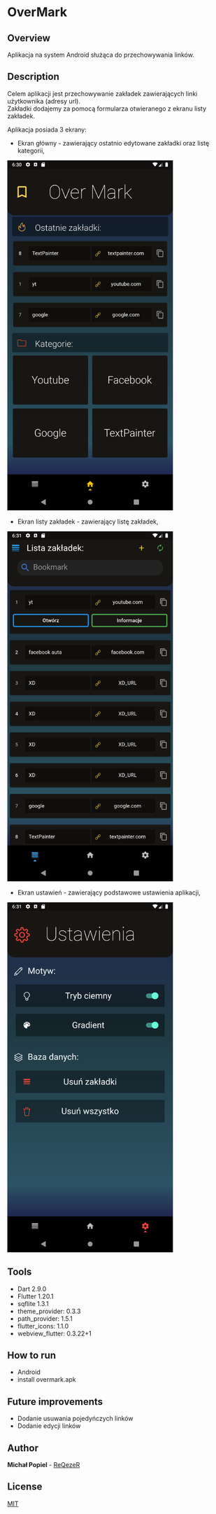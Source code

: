 
# OverMark
## Overview
Aplikacja na system Android służąca do przechowywania linków. 

## Description 
Celem aplikacji jest przechowywanie zakładek zawierających linki użytkownika (adresy url).  
Zakładki dodajemy za pomocą formularza otwieranego z ekranu listy zakładek.  
  
Aplikacja posiada 3 ekrany:  
*  Ekran główny - zawierający ostatnio edytowane zakładki oraz listę kategorii,
<img src="GameApperance/homeAppearance.png" height="800">

*  Ekran listy zakładek - zawierający listę zakładek,  
<img src="GameApperance/listAppearance.png" height="800">

*  Ekran ustawień - zawierający podstawowe ustawienia aplikacji,
<img src="GameApperance/settingsAppearance.png" height="800">

## Tools
* Dart 2.9.0
* Flutter 1.20.1
* sqflite 1.3.1
*  theme_provider: 0.3.3
*  path_provider: 1.5.1
*   flutter_icons: 1.1.0
*   webview_flutter: 0.3.22+1

## How to run
* Android
* install overmark.apk

## Future improvements
* Dodanie usuwania pojedyńczych linków
* Dodanie edycji linków

## Author
**Michał Popiel** - [ReQezeR](https://github.com/ReQezeR)

## License
[MIT](https://choosealicense.com/licenses/mit/)

